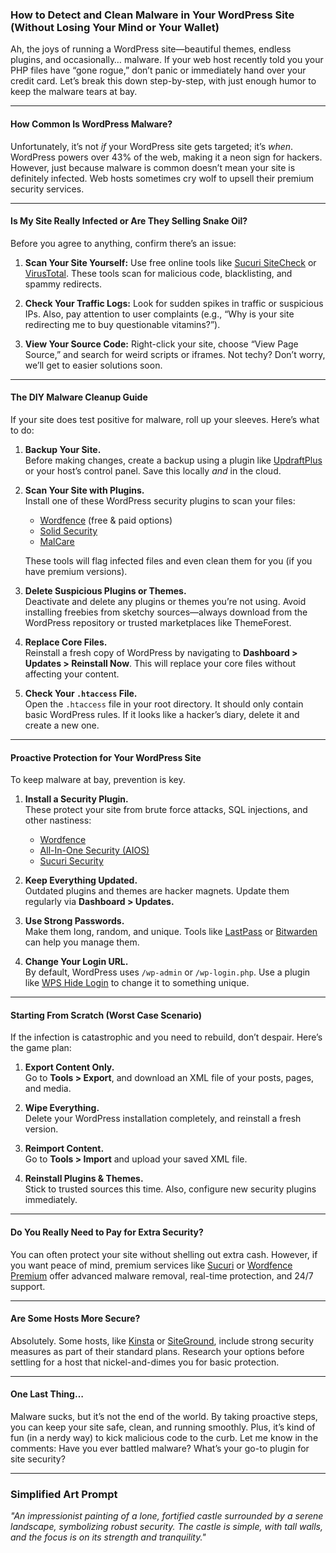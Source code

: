 ### **How to Detect and Clean Malware in Your WordPress Site (Without Losing Your Mind or Your Wallet)**

Ah, the joys of running a WordPress site—beautiful themes, endless plugins, and occasionally… malware. If your web host recently told you your PHP files have “gone rogue,” don’t panic or immediately hand over your credit card. Let’s break this down step-by-step, with just enough humor to keep the malware tears at bay.

---

#### **How Common Is WordPress Malware?**

Unfortunately, it’s not *if* your WordPress site gets targeted; it’s *when*. WordPress powers over 43% of the web, making it a neon sign for hackers. However, just because malware is common doesn’t mean your site is definitely infected. Web hosts sometimes cry wolf to upsell their premium security services.

---

#### **Is My Site Really Infected or Are They Selling Snake Oil?**

Before you agree to anything, confirm there’s an issue:

1. **Scan Your Site Yourself:** Use free online tools like [Sucuri SiteCheck](https://sitecheck.sucuri.net/) or [VirusTotal](https://www.virustotal.com/). These tools scan for malicious code, blacklisting, and spammy redirects.
   
2. **Check Your Traffic Logs:** Look for sudden spikes in traffic or suspicious IPs. Also, pay attention to user complaints (e.g., “Why is your site redirecting me to buy questionable vitamins?”).

3. **View Your Source Code:** Right-click your site, choose “View Page Source,” and search for weird scripts or iframes. Not techy? Don’t worry, we’ll get to easier solutions soon.

---

#### **The DIY Malware Cleanup Guide**

If your site does test positive for malware, roll up your sleeves. Here’s what to do:

1. **Backup Your Site.**  
   Before making changes, create a backup using a plugin like [UpdraftPlus](https://updraftplus.com/) or your host’s control panel. Save this locally *and* in the cloud.

2. **Scan Your Site with Plugins.**  
   Install one of these WordPress security plugins to scan your files:
   - [Wordfence](https://www.wordfence.com/) (free & paid options)
   - [Solid Security](https://solidwp.com/security/)
   - [MalCare](https://www.malcare.com/)

   These tools will flag infected files and even clean them for you (if you have premium versions).

3. **Delete Suspicious Plugins or Themes.**  
   Deactivate and delete any plugins or themes you’re not using. Avoid installing freebies from sketchy sources—always download from the WordPress repository or trusted marketplaces like ThemeForest.

4. **Replace Core Files.**  
   Reinstall a fresh copy of WordPress by navigating to **Dashboard > Updates > Reinstall Now**. This will replace your core files without affecting your content.

5. **Check Your `.htaccess` File.**  
   Open the `.htaccess` file in your root directory. It should only contain basic WordPress rules. If it looks like a hacker’s diary, delete it and create a new one.

---

#### **Proactive Protection for Your WordPress Site**

To keep malware at bay, prevention is key. 

1. **Install a Security Plugin.**  
   These protect your site from brute force attacks, SQL injections, and other nastiness:
   - [Wordfence](https://www.wordfence.com/)
   - [All-In-One Security (AIOS)](https://aiosplugin.com/)
   - [Sucuri Security](https://sucuri.net/)

2. **Keep Everything Updated.**  
   Outdated plugins and themes are hacker magnets. Update them regularly via **Dashboard > Updates.**

3. **Use Strong Passwords.**  
   Make them long, random, and unique. Tools like [LastPass](https://www.lastpass.com/) or [Bitwarden](https://bitwarden.com/) can help you manage them.

4. **Change Your Login URL.**  
   By default, WordPress uses `/wp-admin` or `/wp-login.php`. Use a plugin like [WPS Hide Login](https://wordpress.org/plugins/wps-hide-login/) to change it to something unique.

---

#### **Starting From Scratch (Worst Case Scenario)**

If the infection is catastrophic and you need to rebuild, don’t despair. Here’s the game plan:

1. **Export Content Only.**  
   Go to **Tools > Export**, and download an XML file of your posts, pages, and media.

2. **Wipe Everything.**  
   Delete your WordPress installation completely, and reinstall a fresh version.

3. **Reimport Content.**  
   Go to **Tools > Import** and upload your saved XML file.

4. **Reinstall Plugins & Themes.**  
   Stick to trusted sources this time. Also, configure new security plugins immediately.

---

#### **Do You Really Need to Pay for Extra Security?**

You can often protect your site without shelling out extra cash. However, if you want peace of mind, premium services like [Sucuri](https://sucuri.net/) or [Wordfence Premium](https://www.wordfence.com/) offer advanced malware removal, real-time protection, and 24/7 support.

---

#### **Are Some Hosts More Secure?**

Absolutely. Some hosts, like [Kinsta](https://kinsta.com/) or [SiteGround](https://www.siteground.com/), include strong security measures as part of their standard plans. Research your options before settling for a host that nickel-and-dimes you for basic protection.

---

#### **One Last Thing…**

Malware sucks, but it’s not the end of the world. By taking proactive steps, you can keep your site safe, clean, and running smoothly. Plus, it’s kind of fun (in a nerdy way) to kick malicious code to the curb. Let me know in the comments: Have you ever battled malware? What’s your go-to plugin for site security?

---

### **Simplified Art Prompt**

*"An impressionist painting of a lone, fortified castle surrounded by a serene landscape, symbolizing robust security. The castle is simple, with tall walls, and the focus is on its strength and tranquility."* 